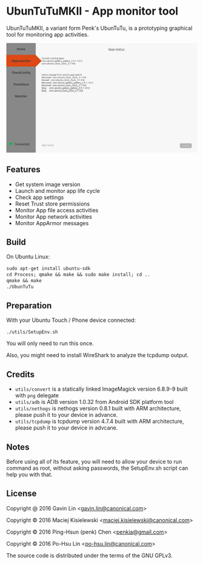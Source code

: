 # UbunTuTuMKII - App monitor tool

UbunTuTuMKII, a variant form Penk's UbunTuTu, is a prototyping graphical tool for monitoring app activities.

![screenshot](https://raw.githubusercontent.com/Cypresslin/UbunTuTuMKII/master/images/screenshot.png)

## Features

* Get system image version 
* Launch and monitor app life cycle
* Check app settings
* Reset Trust store permissions 
* Monitor App file access activities
* Monitor App network activities
* Monitor AppArmor messages

## Build 

On Ubuntu Linux:

    sudo apt-get install ubuntu-sdk
    cd Process; qmake && make && sudo make install; cd ..
    qmake && make 
    ./UbunTuTu

## Preparation

With your Ubuntu Touch / Phone device connected:

    ./utils/SetupEnv.sh

You will only need to run this once.

Also, you might need to install WireShark to analyze the tcpdump output.

## Credits 

* `utils/convert` is a statically linked ImageMagick version 6.8.9-9 built with `png` delegate 
* `utils/adb` is ADB version 1.0.32 from Android SDK platform tool 
* `utils/nethogs` is nethogs version 0.8.1 built with ARM architecture, please push it to your device in advance.
* `utils/tcpdump` is tcpdump version 4.7.4 built with ARM architecture, please push it to your device in advcane.

## Notes

Before using all of its feature, you will need to allow your device to run command as root, without asking passwords, the SetupEnv.sh script can help you with that.

## License 

Copyright @ 2016 Gavin Lin <<gavin.lin@canonical.com>>

Copyright © 2016 Maciej Kisielewski <<maciej.kisielewski@canonical.com>>

Copyright © 2016 Ping-Hsun (penk) Chen <<penkia@gmail.com>>

Copyright © 2016 Po-Hsu Lin <<po-hsu.lin@canonical.com>>

The source code is distributed under the terms of the GNU GPLv3.
